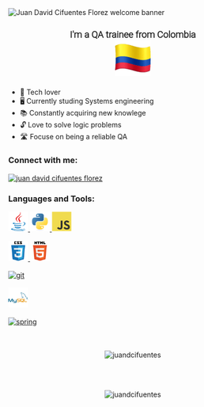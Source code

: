 
<img src="./pics/banner1.gif" alt="Juan David Cifuentes Florez welcome banner"> 

<h3 align="center" style="font-family: 'Roboto Light',sans-serif; font-size:14pt"> 
    I'm a QA trainee from Colombia 
    <br>
    <img src="./pics/col.png" alt="Bandera Colombia">
</h3>

<ul>
    <li>🦾 Tech lover</li>
    <li>🖥️ Currently studing Systems engineering</li>
    <li>📚 Constantly acquiring new knowlege</li>
    <li>🔓 Love to solve logic problems</li>
    <li>🛣️ Focuse on being a reliable QA</li>
</ul>

<h3 align="left">Connect with me:</h3>
<p align="left">
    <a href="https://linkedin.com/in/juan david cifuentes florez" target="blank"><img align="center" src="https://raw.githubusercontent.com/rahuldkjain/github-profile-readme-generator/master/src/images/icons/Social/linked-in-alt.svg" alt="juan david cifuentes florez" height="30" width="40" /></a>
</p>

<h3 align="left">Languages and Tools:</h3>
    <div align="left">
        <a href="https://www.java.com" target="_blank" rel="noreferrer"> 
            <img src="https://raw.githubusercontent.com/devicons/devicon/master/icons/java/java-original.svg" alt="java" width="40" height="40"/> 
        </a>
        <a href="https://www.python.org" target="_blank" rel="noreferrer"> 
            <img src="https://raw.githubusercontent.com/devicons/devicon/master/icons/python/python-original.svg" alt="python" width="40" height="40"/> 
        </a> 
        <a href="https://developer.mozilla.org/en-US/docs/Web/JavaScript" target="_blank" rel="noreferrer"> 
            <img src="https://raw.githubusercontent.com/devicons/devicon/master/icons/javascript/javascript-original.svg" alt="javascript" width="40" height="40"/>
        </a>
        <br><br>
        <a href="https://www.w3schools.com/css/" target="_blank" rel="noreferrer"> 
            <img src="https://raw.githubusercontent.com/devicons/devicon/master/icons/css3/css3-original-wordmark.svg" alt="css3" width="40" height="40"/> 
        </a> 
        <a href="https://www.w3.org/html/" target="_blank" rel="noreferrer"> 
            <img src="https://raw.githubusercontent.com/devicons/devicon/master/icons/html5/html5-original-wordmark.svg" alt="html5" width="40" height="40"/> 
        </a>
        <br><br>
        <a href="https://git-scm.com/" target="_blank" rel="noreferrer">
            <img src="https://www.vectorlogo.zone/logos/git-scm/git-scm-icon.svg" alt="git" width="40" height="40"/>
        </a>
        <br><br>
        <a href="https://www.mysql.com/" target="_blank" rel="noreferrer"> 
            <img src="https://raw.githubusercontent.com/devicons/devicon/master/icons/mysql/mysql-original-wordmark.svg" alt="mysql" width="40" height="40"/> 
        </a>
        <br><br>
        <a href="https://spring.io/" target="_blank" rel="noreferrer"> 
            <img src="https://www.vectorlogo.zone/logos/springio/springio-icon.svg" alt="spring" width="40" height="40"/> 
        </a>
    </div>
<br><br>

<p align="center">
    <img align="center" src="https://github-readme-stats.vercel.app/api?username=juandcifuentes&show_icons=true&theme=dracula&locale=en" alt="juandcifuentes" />
</p>

<br><br>

<p align="center">
    <img align="center" src="https://github-readme-streak-stats.herokuapp.com/?user=juandcifuentes&theme=dark" alt="juandcifuentes" />
</p>

